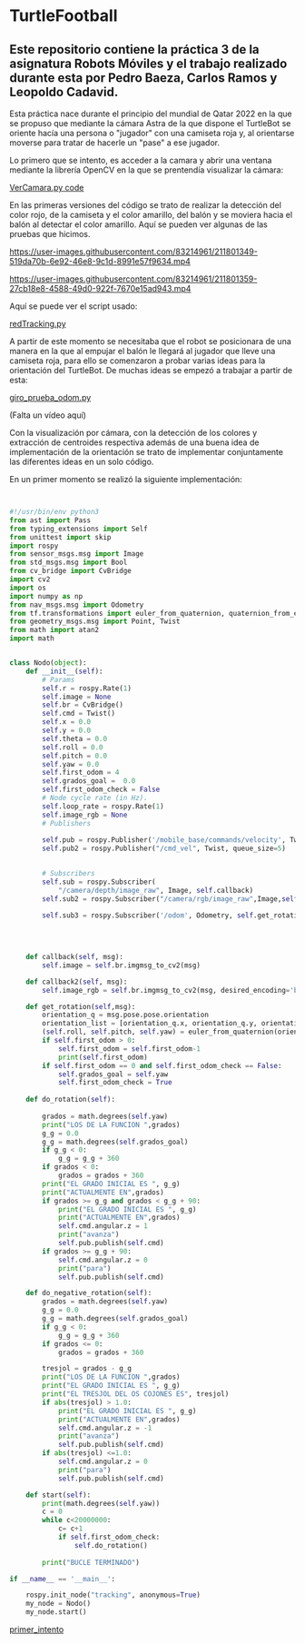 # TurtleFootball
## Este repositorio contiene la práctica 3 de la asignatura Robots Móviles y el trabajo realizado durante esta por Pedro Baeza, Carlos Ramos y Leopoldo Cadavid. 

Esta práctica nace durante el principio del mundial de Qatar 2022 en la que se propuso que mediante la cámara Astra de la que dispone el TurtleBot se oriente hacía una persona o "jugador" con una camiseta roja y, al orientarse moverse para tratar de hacerle un "pase" a ese jugador.

Lo primero que se intento, es acceder a la camara y abrir una ventana mediante la librería OpenCV en la que se prentendía visualizar la cámara:

[VerCamara.py code](https://github.com/pedrolol440/TurtleFootball/blob/b2d81bce231dedcae2abcad0811543c91382c81d/Scripts/verCamara.py)

En las primeras versiones del código se trato de realizar la detección del color rojo, de la camiseta y el color amarillo, del balón y se moviera hacia el balón al detectar el color amarillo. Aquí se pueden ver algunas de las pruebas que hicimos.

https://user-images.githubusercontent.com/83214961/211801349-519da70b-6e92-46e8-9c1d-8991e57f9634.mp4

https://user-images.githubusercontent.com/83214961/211801359-27cb18e8-4588-49d0-922f-7670e15ad943.mp4

Aquí se puede ver el script usado: 

[redTracking.py](https://github.com/pedrolol440/TurtleFootball/blob/8d85a298ce28f669f9b3d25606ab63ee212cacbe/Scripts/redTracking.py)

A partir de este momento se necesitaba que el robot se posicionara de una manera en la que al empujar el balón le llegará al jugador que lleve una camiseta roja, para ello se comenzaron a probar varias ideas para la orientación del TurtleBot. De muchas ideas se empezó a trabajar a partir de esta: 

[giro_prueba_odom.py](https://github.com/pedrolol440/TurtleFootball/blob/a90a78e25fbfcaf5cb84aaa6f085ff1dbef41576/Scripts/prueba_giro_odom.py)

(Falta un vídeo aquí)

Con la visualización por cámara, con la detección de los colores y extracción de centroides respectiva además de una buena idea de implementación de la orientación se trato de implementar conjuntamente las diferentes ideas en un solo código.

En un primer momento se realizó la siguiente implementación: 

```python


#!/usr/bin/env python3
from ast import Pass
from typing_extensions import Self
from unittest import skip
import rospy
from sensor_msgs.msg import Image
from std_msgs.msg import Bool
from cv_bridge import CvBridge
import cv2
import os
import numpy as np
from nav_msgs.msg import Odometry
from tf.transformations import euler_from_quaternion, quaternion_from_euler
from geometry_msgs.msg import Point, Twist
from math import atan2
import math


class Nodo(object):
    def __init__(self):
        # Params
        self.r = rospy.Rate(1)
        self.image = None
        self.br = CvBridge()
        self.cmd = Twist()
        self.x = 0.0
        self.y = 0.0
        self.theta = 0.0
        self.roll = 0.0
        self.pitch = 0.0
        self.yaw = 0.0
        self.first_odom = 4
        self.grados_goal =  0.0
        self.first_odom_check = False
        # Node cycle rate (in Hz).
        self.loop_rate = rospy.Rate(1)
        self.image_rgb = None
        # Publishers
       
        self.pub = rospy.Publisher('/mobile_base/commands/velocity', Twist, queue_size=5)
        self.pub2 = rospy.Publisher("/cmd_vel", Twist, queue_size=5)
        

        # Subscribers
        self.sub = rospy.Subscriber(
            "/camera/depth/image_raw", Image, self.callback)
        self.sub2 = rospy.Subscriber("/camera/rgb/image_raw",Image,self.callback2)
        
        self.sub3 = rospy.Subscriber('/odom', Odometry, self.get_rotation)
        

    

    def callback(self, msg):
        self.image = self.br.imgmsg_to_cv2(msg)

    def callback2(self, msg):
        self.image_rgb = self.br.imgmsg_to_cv2(msg, desired_encoding='bgr8')

    def get_rotation(self,msg):
        orientation_q = msg.pose.pose.orientation
        orientation_list = [orientation_q.x, orientation_q.y, orientation_q.z, orientation_q.w]
        (self.roll, self.pitch, self.yaw) = euler_from_quaternion(orientation_list)
        if self.first_odom > 0:
            self.first_odom = self.first_odom-1
            print(self.first_odom)
        if self.first_odom == 0 and self.first_odom_check == False:
            self.grados_goal = self.yaw 
            self.first_odom_check = True
    
    def do_rotation(self):
        
        grados = math.degrees(self.yaw)
        print("LOS DE LA FUNCION ",grados)
        g_g = 0.0
        g_g = math.degrees(self.grados_goal)
        if g_g < 0:
            g_g = g_g + 360
        if grados < 0:
            grados = grados + 360
        print("EL GRADO INICIAL ES ", g_g)
        print("ACTUALMENTE EN",grados)
        if grados >= g_g and grados < g_g + 90:
            print("EL GRADO INICIAL ES ", g_g)
            print("ACTUALMENTE EN",grados)        
            self.cmd.angular.z = 1
            print("avanza")
            self.pub.publish(self.cmd)    
        if grados >= g_g + 90:
            self.cmd.angular.z = 0
            print("para")
            self.pub.publish(self.cmd)

    def do_negative_rotation(self):
        grados = math.degrees(self.yaw)
        g_g = 0.0
        g_g = math.degrees(self.grados_goal)
        if g_g < 0:
            g_g = g_g + 360
        if grados <= 0:
            grados = grados + 360

        tresjol = grados - g_g     
        print("LOS DE LA FUNCION ",grados)
        print("EL GRADO INICIAL ES ", g_g)
        print("EL TRESJOL DEL OS COJONES ES", tresjol)
        if abs(tresjol) > 1.0:
            print("EL GRADO INICIAL ES ", g_g)
            print("ACTUALMENTE EN",grados)        
            self.cmd.angular.z = -1
            print("avanza")
            self.pub.publish(self.cmd)    
        if abs(tresjol) <=1.0:
            self.cmd.angular.z = 0
            print("para")
            self.pub.publish(self.cmd)

    def start(self):
        print(math.degrees(self.yaw))
        c = 0
        while c<20000000:    
            c= c+1
            if self.first_odom_check:    
                self.do_rotation()
            
        print("BUCLE TERMINADO")        

if __name__ == '__main__':

    rospy.init_node("tracking", anonymous=True)
    my_node = Nodo()
    my_node.start()

```
[primer_intento](https://github.com/pedrolol440/TurtleFootball/blob/0fa91be15e17fb5d22c391ae04916d51b503f321/Scripts/leo_code.py)
